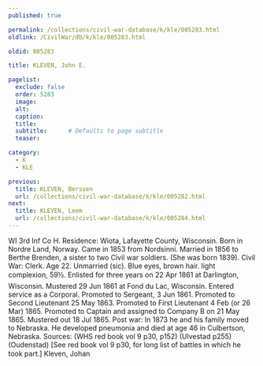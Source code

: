 ```yaml
---
published: true

permalink: /collections/civil-war-database/k/kle/005283.html
oldlink: /CivilWar/db/k/kle/005283.html

oldid: 005283

title: KLEVEN, John E.

pagelist:
  exclude: false
  order: 5283
  image: 
  alt:
  caption:
  title:
  subtitle:      # Defaults to page subtitle
  teaser:

category: 
  - K 
  - KLE

previous:
  title: KLEVEN, Bersven
  url: /collections/civil-war-database/k/kle/005282.html  
next:
  title: KLEVEN, Leem
  url: /collections/civil-war-database/k/kle/005284.html   
---
```

WI 3rd Inf Co H. Residence: Wiota, Lafayette County, Wisconsin. Born in Nordre Land, Norway. Came in 1853 from Nordsinni. Married in 1856 to Berthe Brenden, a sister to two Civil war soldiers. (She was born 1839). Civil War: Clerk. Age 22. Unmarried (sic). Blue eyes, brown hair. light complexion, 5&#146;9&frac12;&#148;. Enlisted for three years on 22 Apr 1861 at Darlington, Wisconsin. Mustered 29 Jun 1861 at Fond du Lac, Wisconsin. Entered service as a Corporal. Promoted to Sergeant, 3 Jun 1861. Promoted to Second Lieutenant 25 May 1863. Promoted to First Lieutenant 4 Feb (or 26 Mar) 1865. Promoted to Captain and assigned to Company B on 21 May 1865. Mustered out 18 Jul 1865. Post war: In 1873 he and his family moved to Nebraska. He developed pneumonia and died at age 46 in Culbertson, Nebraska. Sources: (WHS red book vol 9 p30, p152) (Ulvestad p255) (Oudenstad) [See red book vol 9 p30, for long list of battles in which he took part.] &#147;Kleven, Johan&#148;